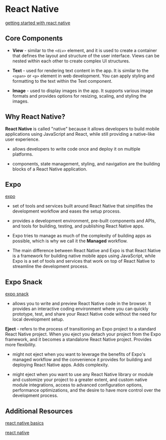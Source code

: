 # React Native

[getting started with react native](https://reactnative.dev/docs/getting-started)

## Core Components

- **View** - similar to the `<div>` element, and it is used to create a container that defines the layout and structure of the user interface. Views can be nested within each other to create complex UI structures.

- **Text** - used for rendering text content in the app. It is similar to the `<span>` or `<p>` element in web development. You can apply styling and formatting to the text within the Text component.

- **Image** - used to display images in the app. It supports various image formats and provides options for resizing, scaling, and styling the images.

## Why React Native?

**React Native** is called "native" because it allows developers to build mobile applications using JavaScript and React, while still providing a native-like user experience.

- allows developers to write code once and deploy it on multiple platforms.

- components, state management, styling, and navigation are the building blocks of a React Native application.

## Expo

[expo](https://expo.dev/)

- set of tools and services built around React Native that simplifies the development workflow and eases the setup process.

- provides a development environment, pre-built components and APIs, and tools for building, testing, and publishing React Native apps.

- Expo tries to manage as much of the complexity of building apps as possible, which is why we call it the **Managed** workflow.

- The main difference between React Native and Expo is that React Native is a framework for building native mobile apps using JavaScript, while Expo is a set of tools and services that work on top of React Native to streamline the development process.

## Expo Snack

[expo snack](https://snack.expo.dev/)

- allows you to write and preview React Native code in the browser. It provides an interactive coding environment where you can quickly prototype, test, and share your React Native code without the need for local development setup.

**Eject** - refers to the process of transitioning an Expo project to a standard React Native project. When you eject you detach your project from the Expo framework, and it becomes a standalone React Native project. Provides more flexibility.

- might not eject when you want to leverage the benefits of Expo's managed workflow and the convenience it provides for building and deploying React Native apps. Adds complexity.

- might eject when you want to use any React Native library or module and customize your project to a greater extent, and custom native module integrations, access to advanced configuration options, performance optimizations, and the desire to have more control over the development process.

## Additional Resources

[react native basics](https://reactnative.dev/docs/tutorial)

[react native](https://reactnative.dev/)
